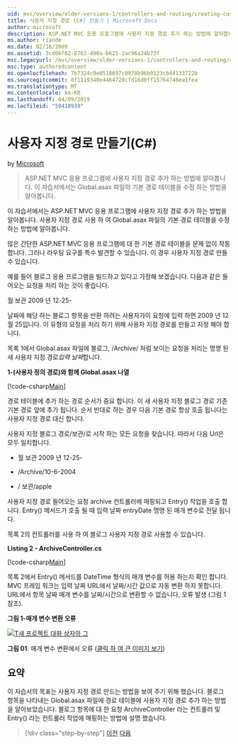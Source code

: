 ```yaml
---
uid: mvc/overview/older-versions-1/controllers-and-routing/creating-custom-routes-cs
title: 사용자 지정 경로 (C#) 만들기 | Microsoft Docs
author: microsoft
description: ASP.NET MVC 응용 프로그램에 사용자 지정 경로 추가 하는 방법에 알아봅니다. 이 자습서에서는 Global.asax 파일의 기본 경로 테이블을 수정 하는 방법을 알아봅니다.
ms.author: riande
ms.date: 02/16/2009
ms.assetid: 3cd08f02-8763-490a-b625-2ac96a24b73f
msc.legacyurl: /mvc/overview/older-versions-1/controllers-and-routing/creating-custom-routes-cs
msc.type: authoredcontent
ms.openlocfilehash: 7b7324c9e0518697c0978b96b0123cb44133722b
ms.sourcegitcommit: 0f1119340e4464720cfd16d0ff15764746ea1fea
ms.translationtype: MT
ms.contentlocale: ko-KR
ms.lasthandoff: 04/09/2019
ms.locfileid: "59418939"
---
```

# <a name="creating-custom-routes-c"></a>사용자 지정 경로 만들기(C#)

by [Microsoft](https://github.com/microsoft)

> ASP.NET MVC 응용 프로그램에 사용자 지정 경로 추가 하는 방법에 알아봅니다. 이 자습서에서는 Global.asax 파일의 기본 경로 테이블을 수정 하는 방법을 알아봅니다.


이 자습서에서는 ASP.NET MVC 응용 프로그램에 사용자 지정 경로 추가 하는 방법을 알아봅니다. 사용자 지정 경로 사용 하 여 Global.asax 파일의 기본 경로 테이블을 수정 하는 방법에 알아봅니다.

많은 간단한 ASP.NET MVC 응용 프로그램에 대 한 기본 경로 테이블을 문제 없이 작동 합니다. 그러나 라우팅 요구를 특수 발견할 수 있습니다. 이 경우 사용자 지정 경로 만들 수 있습니다.

예를 들어 블로그 응용 프로그램을 빌드하고 있다고 가정해 보겠습니다. 다음과 같은 들어오는 요청을 처리 하는 것이 좋습니다.

월 보관 2009 년 12-25-

날짜에 해당 하는 블로그 항목을 반환 하려는 사용자가이 요청에 입력 하면 2009 년 12 월 25입니다. 이 유형의 요청을 처리 하기 위해 사용자 지정 경로를 만들고 지정 해야 합니다.

목록 1에서 Global.asax 파일에 블로그, /Archive/ 처럼 보이는 요청을 처리는 명명 된 새 사용자 지정 경로*입력 날짜*합니다.

**1-(사용자 정의 경로)와 함께 Global.asax 나열**

[!code-csharp[Main](creating-custom-routes-cs/samples/sample1.cs)]

경로 테이블에 추가 하는 경로 순서가 중요 합니다. 이 새 사용자 지정 블로그 경로 기존 기본 경로 앞에 추가 됩니다. 순서 반대로 하는 경우 다음 기본 경로 항상 호출 됩니다는 사용자 지정 경로 대신 합니다.

사용자 지정 블로그 경로/보관/로 시작 하는 모든 요청을 찾습니다. 따라서 다음 Url은 모두 일치합니다.

- 월 보관 2009 년 12-25-

- /Archive/10-6-2004

- / 보관/apple

사용자 지정 경로 들어오는 요청 archive 컨트롤러에 매핑되고 Entry() 작업을 호출 합니다. Entry() 메서드가 호출 될 때 입력 날짜 entryDate 명명 된 매개 변수로 전달 됩니다.

목록 2의 컨트롤러를 사용 하 여 블로그 사용자 지정 경로 사용할 수 있습니다.

**Listing 2 - ArchiveController.cs**

[!code-csharp[Main](creating-custom-routes-cs/samples/sample2.cs)]

목록 2에서 Entry() 메서드를 DateTime 형식의 매개 변수를 허용 하는지 확인 합니다. MVC 프레임 워크는 입력 날짜 URL에서 날짜/시간 값으로 자동 변환 하지 못합니다. URL에서 항목 날짜 매개 변수를 날짜/시간으로 변환할 수 없습니다, 오류 발생 (그림 1 참조).

**그림 1-매개 변수 변환 오류**


[![T새 프로젝트 대화 상자의 그](creating-custom-routes-cs/_static/image1.jpg)](creating-custom-routes-cs/_static/image1.png)

**그림 01**: 매개 변수 변환에서 오류 ([클릭 하 여 큰 이미지 보기](creating-custom-routes-cs/_static/image2.png))


## <a name="summary"></a>요약

이 자습서의 목표는 사용자 지정 경로 만드는 방법을 보여 주기 위해 했습니다. 블로그 항목을 나타내는 Global.asax 파일에 경로 테이블에 사용자 지정 경로 추가 하는 방법을 알아보았습니다. 블로그 항목에 대 한 요청 ArchiveController 라는 컨트롤러 및 Entry() 라는 컨트롤러 작업에 매핑하는 방법에 설명 했습니다.

> [!div class="step-by-step"]
> [이전](aspnet-mvc-controllers-overview-cs.md)
> [다음](creating-a-route-constraint-cs.md)
